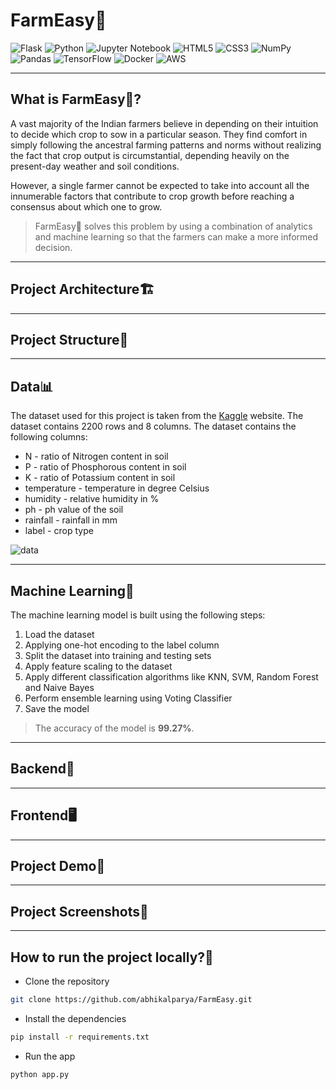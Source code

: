 # FarmEasy🌾

![Flask](https://img.shields.io/badge/flask-%23000.svg?style=for-the-badge&logo=flask&logoColor=white)
![Python](https://img.shields.io/badge/python-3670A0?style=for-the-badge&logo=python&logoColor=ffdd54)
![Jupyter Notebook](https://img.shields.io/badge/jupyter-%23FA0F00.svg?style=for-the-badge&logo=jupyter&logoColor=white)
![HTML5](https://img.shields.io/badge/html5-%23E34F26.svg?style=for-the-badge&logo=html5&logoColor=white)
![CSS3](https://img.shields.io/badge/css3-%231572B6.svg?style=for-the-badge&logo=css3&logoColor=white)
![NumPy](https://img.shields.io/badge/numpy-%23013243.svg?style=for-the-badge&logo=numpy&logoColor=white)
![Pandas](https://img.shields.io/badge/pandas-%23150458.svg?style=for-the-badge&logo=pandas&logoColor=white)
![TensorFlow](https://img.shields.io/badge/TensorFlow-%23FF6F00.svg?style=for-the-badge&logo=TensorFlow&logoColor=white)
![Docker](https://img.shields.io/badge/docker-%230db7ed.svg?style=for-the-badge&logo=docker&logoColor=white)
![AWS](https://img.shields.io/badge/AWS-%23FF9900.svg?style=for-the-badge&logo=amazon-aws&logoColor=white)

---

## What is FarmEasy🌾?
A vast majority of the Indian farmers believe in depending on their intuition to decide which crop to sow in a particular season. They find comfort in simply following the ancestral farming patterns and norms without realizing the fact that crop output is circumstantial, depending heavily on the present-day weather and soil conditions.

However, a single farmer cannot be expected to take into account all the innumerable factors that contribute to crop growth before reaching a consensus about which one to grow.

> FarmEasy🌾 solves this problem by using a combination of analytics and machine learning so that the farmers can make a more informed decision.

---

## Project Architecture🏗️

---

## Project Structure📁

---

## Data📊
The dataset used for this project is taken from the [Kaggle](https://www.kaggle.com/atharvaingle/crop-recommendation-dataset) website. The dataset contains 2200 rows and 8 columns. The dataset contains the following columns:
- N - ratio of Nitrogen content in soil
- P - ratio of Phosphorous content in soil
- K - ratio of Potassium content in soil
- temperature - temperature in degree Celsius
- humidity - relative humidity in %
- ph - ph value of the soil
- rainfall - rainfall in mm
- label - crop type

![data](https://user-images.githubusercontent.com/81465377/210740507-3402380e-16b6-42d0-8231-675167f5b4c6.PNG)

---

## Machine Learning🤖

The machine learning model is built using the following steps:
1. Load the dataset
2. Applying one-hot encoding to the label column
3. Split the dataset into training and testing sets
4. Apply feature scaling to the dataset
5. Apply different classification algorithms like KNN, SVM, Random Forest and Naive Bayes
6. Perform ensemble learning using Voting Classifier 
7. Save the model

> The accuracy of the model is **99.27%**.

---

## Backend🔧


---

## Frontend🖥️

---

## Project Demo🎥

---

## Project Screenshots📸

---

## How to run the project locally?🤔
- Clone the repository
```bash
git clone https://github.com/abhikalparya/FarmEasy.git
```
- Install the dependencies
```bash
pip install -r requirements.txt
```
- Run the app
```bash
python app.py
```

